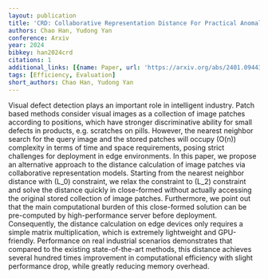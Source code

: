 ```yaml
---
layout: publication
title: 'CRD: Collaborative Representation Distance For Practical Anomaly Detection'
authors: Chao Han, Yudong Yan
conference: Arxiv
year: 2024
bibkey: han2024crd
citations: 1
additional_links: [{name: Paper, url: 'https://arxiv.org/abs/2401.09443'}]
tags: [Efficiency, Evaluation]
short_authors: Chao Han, Yudong Yan
---
```

Visual defect detection plays an important role in intelligent industry.
Patch based methods consider visual images as a collection of image patches
according to positions, which have stronger discriminative ability for small
defects in products, e.g. scratches on pills. However, the nearest neighbor
search for the query image and the stored patches will occupy \(O(n)\) complexity
in terms of time and space requirements, posing strict challenges for
deployment in edge environments. In this paper, we propose an alternative
approach to the distance calculation of image patches via collaborative
representation models. Starting from the nearest neighbor distance with \(L_0\)
constraint, we relax the constraint to \(L_2\) constraint and solve the distance
quickly in close-formed without actually accessing the original stored
collection of image patches. Furthermore, we point out that the main
computational burden of this close-formed solution can be pre-computed by
high-performance server before deployment. Consequently, the distance
calculation on edge devices only requires a simple matrix multiplication, which
is extremely lightweight and GPU-friendly. Performance on real industrial
scenarios demonstrates that compared to the existing state-of-the-art methods,
this distance achieves several hundred times improvement in computational
efficiency with slight performance drop, while greatly reducing memory
overhead.